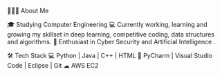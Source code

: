 👨🏻‍💻 About Me

🎓   Studying Computer Engineering
💻   Currently working, learning and growing my skillset in deep learning, competitive coding, data structures and algorithms.
🌱   Enthusiast in Cyber Security and Artificial Intelligence .

🛠 Tech Stack
💻   Python | Java | C++ | HTML
🔧   PyCharm | Visual Studio Code | Eclipse | Git
☁    AWS EC2
